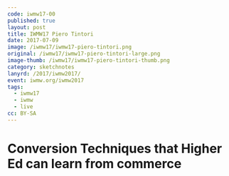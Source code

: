 ```yaml
---
code: iwmw17-00
published: true
layout: post
title: IWMW17 Piero Tintori
date: 2017-07-09
image: /iwmw17/iwmw17-piero-tintori.png
original: /iwmw17/iwmw17-piero-tintori-large.png
image-thumb: /iwmw17/iwmw17-piero-tintori-thumb.png
category: sketchnotes
lanyrd: /2017/iwmw2017/
event: iwmw.org/iwmw2017
tags:
  - iwmw17
  - iwmw
  - live
cc: BY-SA
---
```


# Conversion Techniques that Higher Ed can learn from commerce
